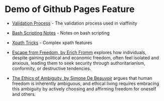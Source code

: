 # Demo of Github Pages Feature


- [Validation Process](docs/validation.html) - The validation process used in viaffinity

- [Bash Scripting Notes](docs/bash.html) - Notes on bash scripting
- [Xpath Tricks](docs/xpath.html) - Complex xpath features
- [Escape from Freedom, by Erich Fromm](docs/escapeFromFreedom.html) explores how individuals, despite gaining political and economic freedom, often feel isolated and anxious, leading them to seek security through authoritarianism, conformity, or destructive tendencies.
- [The Ethics of Ambiguity, by Simone De Beauvoir](docs/ethicsOfAmbiguity.html) argues that human freedom is inherently ambiguous, and ethical living requires embracing this ambiguity by actively choosing and affirming freedom for oneself and others.
